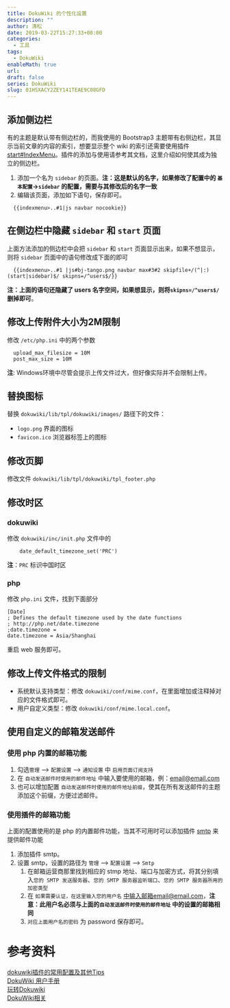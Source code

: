 ```yaml
---
title: DokuWiki 的个性化设置
description: ""
author: 清松
date: 2019-03-22T15:27:33+08:00
categories:
  - 工具
tags:
  - DokuWiki
enableMath: true
url: 
draft: false
series: DokuWiki
slug: 01HSXACY2ZEY141TEAE9C08GFD
---
```

## 添加侧边栏
有的主题是默认带有侧边栏的，而我使用的 Bootstrap3 主题带有右侧边栏，其显示当前文章的内容的索引，想要显示整个 wiki 的索引还需要使用插件[start#IndexMenu](/工具/服务/dokuwiki/插件与主题/start#IndexMenu)。插件的添加与使用请参考其文档，这里介绍如何使其成为独立的侧边栏。
1.  添加一个名为 `sidebar` 的页面。**注：这是默认的名字，如果修改了配置中的 `基本配置`-\>`sidebar` 的配置，需要与其修改后的名字一致**
2.  编辑该页面，添加如下语句，保存即可。
```
  {{indexmenu>..#1|js navbar nocookie}}
```

## 在侧边栏中隐藏 `sidebar` 和 `start` 页面
上面方法添加的侧边栏中会把 `sidebar` 和 `start`
页面显示出来，如果不想显示，则将 `sidebar` 页面中的语句修改成下面的即可
```
  {{indexmenu>..#1 |js#bj-tango.png navbar max#3#2 skipfile+/(^|:)(start|sidebar)$/ skipns=/^users$/}}
```
**注：上面的语句还隐藏了 users 名字空间，如果想显示，则将`skipns=/^users$/` 删掉即可**。

## 修改上传附件大小为2M限制
修改 `/etc/php.ini` 中的两个参数
```
  upload_max_filesize = 10M 
  post_max_size = 10M
```
**注**: Windows环境中尽管会提示上传文件过大，但好像实际并不会限制上传。

## 替换图标
替换 `dokuwiki/lib/tpl/dokuwiki/images/` 路径下的文件：
* `logo.png` 界面的图标  
* `favicon.ico` 浏览器标签上的图标  

## 修改页脚
修改文件 `dokuwiki/lib/tpl/dokuwiki/tpl_footer.php`

## 修改时区
### dokuwiki
修改 `dokuwiki/inc/init.php` 文件中的
```
    date_default_timezone_set('PRC')
```
**注**：`PRC` 标识中国时区

### php
修改 `php.ini` 文件，找到下面部分
```
[Date]
; Defines the default timezone used by the date functions
; http://php.net/date.timezone
;date.timezone =
date.timezone = Asia/Shanghai
```
重启 web 服务即可。  

## 修改上传文件格式的限制
- 系统默认支持类型：修改 `dokuwiki/conf/mime.conf`，在里面增加或注释掉对应的文件格式即可。
- 用户自定义类型：修改 `dokuwiki/conf/mime.local.conf`。

## 使用自定义的邮箱发送邮件
### 使用 php 内置的邮箱功能
1. 勾选`管理` --\> `配置设置` --\> `通知设置` 中 `启用页面订阅支持`
2. 在 `自动发送邮件时使用的邮件地址` 中输入要使用的邮箱，例：email@email.com
3. 也可以增加配置  `自动发送邮件时使用的邮件地址前缀`，使其在所有发送邮件的主题添加这个前缀，方便过滤邮件。

### 使用插件的邮箱功能
上面的配置使用的是 php 的内置邮件功能，当其不可用时可以添加插件 [smtp](/工具/服务/dokuwiki/插件与主题/start#smtp) 来提供邮件功能
1. 添加插件 smtp。
2. 设置 smtp，设置的路径为 `管理` --\> `配置设置` --\> `Smtp`
    1. 在邮箱运营商那里找到相应的 stmp 地址、端口与加密方式，将其分别填入`您的 SMTP 发送服务器`、`您的 SMTP 服务器监听端口`、`您的 SMTP 服务器所用的加密类型`
    2. 在 `如果需要认证，在这里输入您的用户名` 中输入邮箱email@email.com，**注意：此用户名必须与上面的`自动发送邮件时使用的邮件地址` 中的设置的邮箱相同**
    3. `对应上面用户名的密码` 为 password 保存即可。

# 参考资料
[dokuwiki插件的常用配置及其他Tips](https://blog.csdn.net/leekwen/article/details/54907445)  
[DokuWiki 用户手册](https://www.dokuwiki.org/start?id=zh:manual)  
[玩转Dokuwiki](https://blog.csdn.net/dclingcloud/article/details/86727132)  
[DokuWiki相关](https://www.dazhuanlan.com/2019/09/24/5d89567416891/)  
